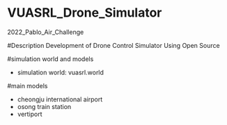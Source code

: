 # VUASRL_Drone_Simulator
2022_Pablo_Air_Challenge

#Description
Development of Drone Control Simulator Using Open Source

#simulation world and models
- simulation world: vuasrl.world

#main models
- cheongju international airport
- osong train station
- vertiport


